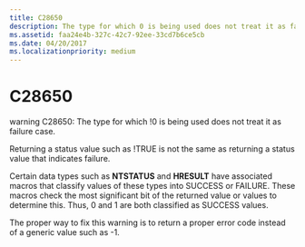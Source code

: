 ```yaml
---
title: C28650
description: The type for which 0 is being used does not treat it as failure case.
ms.assetid: faa24e4b-327c-42c7-92ee-33cd7b6ce5cb
ms.date: 04/20/2017
ms.localizationpriority: medium
---
```


# C28650


warning C28650: The type for which !0 is being used does not treat it as failure case.

Returning a status value such as !TRUE is not the same as returning a status value that indicates failure.

Certain data types such as **NTSTATUS** and **HRESULT** have associated macros that classify values of these types into SUCCESS or FAILURE. These macros check the most significant bit of the returned value or values to determine this. Thus, 0 and 1 are both classified as SUCCESS values.

The proper way to fix this warning is to return a proper error code instead of a generic value such as -1.

 

 





